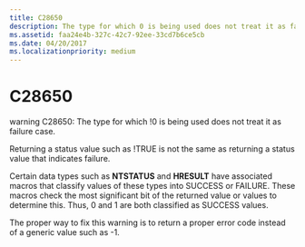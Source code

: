 ```yaml
---
title: C28650
description: The type for which 0 is being used does not treat it as failure case.
ms.assetid: faa24e4b-327c-42c7-92ee-33cd7b6ce5cb
ms.date: 04/20/2017
ms.localizationpriority: medium
---
```


# C28650


warning C28650: The type for which !0 is being used does not treat it as failure case.

Returning a status value such as !TRUE is not the same as returning a status value that indicates failure.

Certain data types such as **NTSTATUS** and **HRESULT** have associated macros that classify values of these types into SUCCESS or FAILURE. These macros check the most significant bit of the returned value or values to determine this. Thus, 0 and 1 are both classified as SUCCESS values.

The proper way to fix this warning is to return a proper error code instead of a generic value such as -1.

 

 





